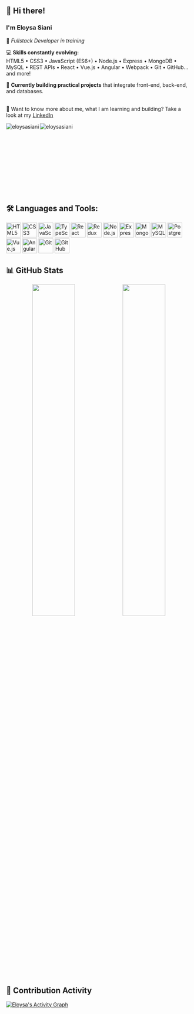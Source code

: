 ## 👋 Hi there!  
### I'm **Eloysa Siani**  
🧠 *Fullstack Developer in training*

💻 **Skills constantly evolving:**  
HTML5 • CSS3 • JavaScript (ES6+) • Node.js • Express • MongoDB • MySQL • REST APIs • React • Vue.js • Angular • Webpack • Git • GitHub... and more!

🚀 **Currently building practical projects** that integrate front-end, back-end, and databases.


<br/> 📝 Want to know more about me, what I am learning and building? Take a look at my [LinkedIn](https://www.linkedin.com/in/eloysa-siani/)

<div>
  <p>
    <img align="left" src="https://github-readme-stats.vercel.app/api?username=eloysasiani&show_icons=true&locale=en" alt="eloysasiani" />
  </p>
  <p>
     <img align="left" src="https://github-readme-stats.vercel.app/api/top-langs?username=eloysasiani&show_icons=true&locale=en&layout=compact" alt="eloysasiani" />
  </p><br />
</div>
<br />
<br />
<br />
<br />
<br />
<br />
<br />
<br />
<br />
<br />

## 🛠️ Languages and Tools:

<p align="left">
  <img src="https://cdn.jsdelivr.net/gh/devicons/devicon/icons/html5/html5-original.svg" height="40" alt="HTML5" />
  <img src="https://cdn.jsdelivr.net/gh/devicons/devicon/icons/css3/css3-original.svg" height="40" alt="CSS3" />
  <img src="https://cdn.jsdelivr.net/gh/devicons/devicon/icons/javascript/javascript-original.svg" height="40" alt="JavaScript" />
  <img src="https://cdn.jsdelivr.net/gh/devicons/devicon/icons/typescript/typescript-original.svg" height="40" alt="TypeScript" />
  <img src="https://cdn.jsdelivr.net/gh/devicons/devicon/icons/react/react-original.svg" height="40" alt="React" />
  <img src="https://cdn.jsdelivr.net/gh/devicons/devicon/icons/redux/redux-original.svg" height="40" alt="Redux" />
  <img src="https://cdn.jsdelivr.net/gh/devicons/devicon/icons/nodejs/nodejs-original.svg" height="40" alt="Node.js" />
  <img src="https://cdn.jsdelivr.net/gh/devicons/devicon/icons/express/express-original.svg" height="40" alt="Express" />
  <img src="https://cdn.jsdelivr.net/gh/devicons/devicon/icons/mongodb/mongodb-original.svg" height="40" alt="MongoDB" />
  <img src="https://cdn.jsdelivr.net/gh/devicons/devicon/icons/mysql/mysql-original.svg" height="40" alt="MySQL" />
  <img src="https://cdn.jsdelivr.net/gh/devicons/devicon/icons/postgresql/postgresql-original.svg" height="40" alt="PostgreSQL" />
  <img src="https://cdn.jsdelivr.net/gh/devicons/devicon/icons/vuejs/vuejs-original.svg" height="40" alt="Vue.js" />
  <img src="https://cdn.jsdelivr.net/gh/devicons/devicon/icons/angularjs/angularjs-original.svg" height="40" alt="Angular" />
  <img src="https://cdn.jsdelivr.net/gh/devicons/devicon/icons/git/git-original.svg" height="40" alt="Git" />
  <img src="https://cdn.jsdelivr.net/gh/devicons/devicon/icons/github/github-original.svg" height="40" alt="GitHub" />
</p>

## 📊 GitHub Stats

<p align="center">
  <img src="https://github-readme-stats.vercel.app/api?username=eloysasiani&show_icons=true&theme=radical&hide_border=true" width="48%" />
  <img src="https://github-readme-streak-stats.herokuapp.com?user=eloysasiani&theme=radical&hide_border=true" width="48%" />
</p>

## 🌱 Contribution Activity

[![Eloysa's Activity Graph](https://github-readme-activity-graph.vercel.app/graph?username=eloysasiani&theme=tokyo-night&hide_border=true)](https://github.com/eloysasiani)


<!--
**eloysasiani/eloysasiani** is a ✨ _special_ ✨ repository because its `README.md` (this file) appears on your GitHub profile.
Here are some ideas to get you started:
- 🔭 I’m currently working on ...
- 🌱 I’m currently learning ...
- 👯 I’m looking to collaborate on ...
- 🤔 I’m looking for help with ...
- 💬 Ask me about ...
- 📫 How to reach me: ...
- 😄 Pronouns: ...
- ⚡ Fun fact: ...
